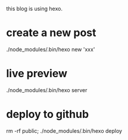 this blog is using hexo.

# create a new post
./node_modules/.bin/hexo new 'xxx'

# live preview
./node_modules/.bin/hexo server

# deploy to github
rm -rf public; ./node_modules/.bin/hexo deploy
